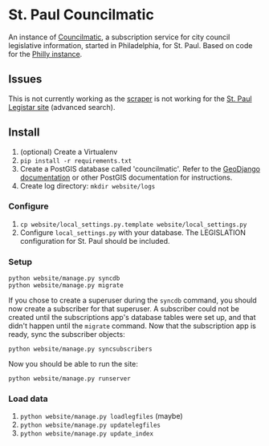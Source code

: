 # St. Paul Councilmatic

An instance of [Councilmatic](https://github.com/codeforamerica/councilmatic), a subscription service for city council legislative information, started in Philadelphia, for St. Paul.  Based on code for the [Philly instance](https://github.com/mjumbewu/philly-councilmatic).

## Issues

This is not currently working as the [scraper](https://github.com/fgregg/legistar-scrape) is not working for the [St. Paul Legistar site](http://stpaul.legistar.com/Legislation.aspx) (advanced search).


## Install

1. (optional) Create a Virtualenv
1. `pip install -r requirements.txt`
1. Create a PostGIS database called 'councilmatic'. Refer to the [GeoDjango documentation](https://docs.djangoproject.com/en/dev/ref/contrib/gis/install/postgis/) or other PostGIS documentation for instructions.
1. Create log directory: `mkdir website/logs`

### Configure

1. `cp website/local_settings.py.template website/local_settings.py`
1. Configure `local_settings.py` with your database.  The LEGISLATION configuration for St. Paul should be included.

### Setup

	python website/manage.py syncdb
	python website/manage.py migrate

If you chose to create a superuser during the `syncdb` command, you should now create a subscriber for that superuser. A subscriber could not be created until the subscriptions app's database tables were set up, and that didn't happen until the `migrate` command. Now that the subscription app is ready, sync the subscriber objects:

	python website/manage.py syncsubscribers

Now you should be able to run the site:

	python website/manage.py runserver
	
### Load data

1. `python website/manage.py loadlegfiles` (maybe)
1. `python website/manage.py updatelegfiles`
1. `python website/manage.py update_index`